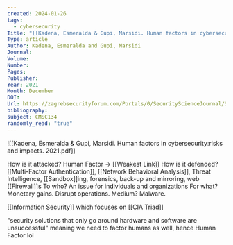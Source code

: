 ```yaml
---
created: 2024-01-26
tags:
  - cybersecurity
Title: "[[Kadena, Esmeralda & Gupi, Marsidi. Human factors in cybersecurity׃ risks and impacts. 2021.|Human Factors in Cybersecurity: Risks and Impacts]]"
Type: article
Author: Kadena, Esmeralda and Gupi, Marsidi
Journal: 
Volume: 
Number: 
Pages: 
Publisher: 
Year: 2021
Month: December
DOI: 
Url: https://zagrebsecurityforum.com/Portals/0/SecurityScienceJournal/SSJ%202_2_4%20HUMAN%20FACTORS%20IN%20CYBERSECURITY%20RISKS%20AND%20IMPACTS.PDF
bibliography: 
subject: CMSC134
randomly_read: "true"
---
```


![[Kadena, Esmeralda & Gupi, Marsidi. Human factors in cybersecurity׃ risks and impacts. 2021.pdf]]

How is it attacked? Human Factor -> [[Weakest Link]]
How is it defended? [[Multi-Factor Authentication]], [[Network Behavioral Analysis]], Threat Intelligence, [[Sandbox]]ing, forensics, back-up and mirroring, web [[Firewall]]s
To who? An issue for individuals and organizations
For what? Monetary gains. Disrupt operations.
Medium? Malware.

[[Information Security]] which focuses on [[CIA Triad]]



"security solutions that only go around hardware and software are unsuccessful" meaning we need to factor humans as well, hence Human Factor lol